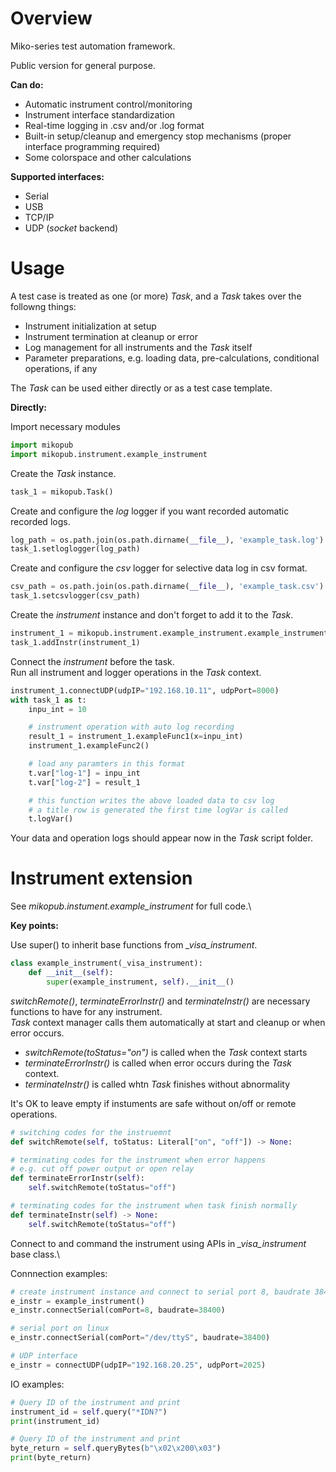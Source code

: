# Overview
Miko-series test automation framework.

Public version for general purpose.

**Can do:**
* Automatic instrument control/monitoring
* Instrument interface standardization
* Real-time logging in .csv and/or .log format
* Built-in setup/cleanup and emergency stop mechanisms (proper interface programming required)
* Some colorspace and other calculations

**Supported interfaces:**
* Serial
* USB
* TCP/IP
* UDP (*socket* backend)


# Usage
A test case is treated as one (or more) *Task*, and a *Task* takes over the followng things:
* Instrument initialization at setup
* Instrument termination at cleanup or error
* Log management for all instruments and the *Task* itself
* Parameter preparations, e.g. loading data, pre-calculations, conditional operations, if any

The *Task* can be used either directly or as a test case template.

**Directly:**

Import necessary modules

```python
import mikopub
import mikopub.instrument.example_instrument
```

Create the *Task* instance.
```python
task_1 = mikopub.Task()
```

Create and configure the *log* logger if you want recorded automatic recorded logs.
```python
log_path = os.path.join(os.path.dirname(__file__), 'example_task.log')
task_1.setloglogger(log_path)
```

Create and configure the *csv* logger for selective data log in csv format.
```python
csv_path = os.path.join(os.path.dirname(__file__), 'example_task.csv')
task_1.setcsvlogger(csv_path)
```

Create the *instrument* instance and don't forget to add it to the *Task*.
```python
instrument_1 = mikopub.instrument.example_instrument.example_instrument()
task_1.addInstr(instrument_1)
```

Connect the *instrument* before the task.\
Run all instrument and logger operations in the *Task* context.
```python
instrument_1.connectUDP(udpIP="192.168.10.11", udpPort=8000)
with task_1 as t:
    inpu_int = 10

    # instrument operation with auto log recording
    result_1 = instrument_1.exampleFunc1(x=inpu_int)
    instrument_1.exampleFunc2()

    # load any paramters in this format
    t.var["log-1"] = inpu_int
    t.var["log-2"] = result_1

    # this function writes the above loaded data to csv log
    # a title row is generated the first time logVar is called
    t.logVar()
```

Your data and operation logs should appear now in the *Task* script folder.


# Instrument extension

See *mikopub.instument.example_instrument* for full code.\

**Key points:**

Use super() to inherit base functions from *_visa_instrument*.
```python
class example_instrument(_visa_instrument):
    def __init__(self):
        super(example_instrument, self).__init__()
```

*switchRemote()*, *terminateErrorInstr()* and *terminateInstr()* are necessary functions to have for any instrument.\
*Task* context manager calls them automatically at start and cleanup or when error occurs.
* *switchRemote(toStatus="on")* is called when the *Task* context starts
* *terminateErrorInstr()* is called when error occurs during the *Task* context.
* *terminateInstr()* is called whtn *Task* finishes without abnormality

It's OK to leave empty if instuments are safe without on/off or remote operations.
```python
# switching codes for the instruemnt
def switchRemote(self, toStatus: Literal["on", "off"]) -> None:
```
```python
# terminating codes for the instrument when error happens
# e.g. cut off power output or open relay
def terminateErrorInstr(self):
    self.switchRemote(toStatus="off")
```
```python
# terminating codes for the instrument when task finish normally
def terminateInstr(self) -> None:
    self.switchRemote(toStatus="off")
```

Connect to and command the instrument using APIs in *_visa_instrument* base class.\

Connnection examples:
```python
# create instrument instance and connect to serial port 8, baudrate 38400
e_instr = example_instrument()
e_instr.connectSerial(comPort=8, baudrate=38400)
```
```python
# serial port on linux
e_instr.connectSerial(comPort="/dev/ttyS", baudrate=38400)
```
```python
# UDP interface
e_instr = connectUDP(udpIP="192.168.20.25", udpPort=2025)
```

IO examples:
```python
# Query ID of the instrument and print
instrument_id = self.query("*IDN?")
print(instrument_id)
```
```python
# Query ID of the instrument and print
byte_return = self.queryBytes(b"\x02\x200\x03")
print(byte_return)
```
